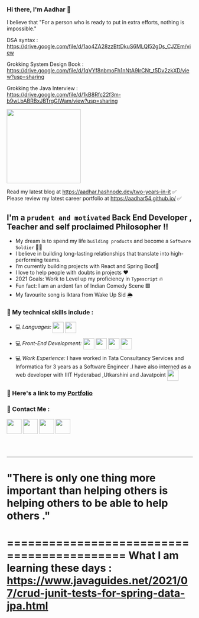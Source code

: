 ### Hi there, I'm **Aadhar** 👋 

I believe that "For a person who is ready to put in extra efforts, nothing is impossible."

DSA syntax : https://drive.google.com/file/d/1ao4ZA28zzBttDkuS6MLQI52gDs_CJZEm/view

Grokking System Design Book : https://drive.google.com/file/d/1qVYf8nbmoFh1nNtA9IrCNt_t5Dv2zkXD/view?usp=sharing

Grokking the Java Interview : https://drive.google.com/file/d/1kB8Rfc22f3m-b9wLbABRBxJBTrgGIWam/view?usp=sharing




<img src="./aadhar54.jpeg" height="200px">

Read my latest blog at https://aadhar.hashnode.dev/two-years-in-it ✅ <br/>
Please review my latest career portfolio at https://aadhar54.github.io/ ✅ 

## I'm a `prudent and motivated` Back End Developer , Teacher and self proclaimed Philosopher !!

- My dream is to spend my life `building products` and become a `Software Soldier` 🔭💛
- I believe in building long-lasting relationships that translate into high-performing teams. 
- I’m currently building projects with React and Spring Boot🔵
- I love to help people with doubts in projects ❤️
- 2021 Goals: Work to Level up my proficiency in `Typescript` 🔥
- Fun fact: I am an ardent fan of Indian Comedy Scene 🟩
- My favourite song is Iktara from Wake Up Sid 🌦️


### 📌 My technical skills include :

 - 💻 *Languages:*  <img align="center" height="30" src="https://img.icons8.com/color/144/000000/javascript.png"/> <img align="center" height="30" src="https://img.icons8.com/ultraviolet/480/000000/react.png"/>

 - 💻 *Front-End Development:* <img align="center" height="30" src="https://img.icons8.com/color/144/000000/html-5.png"/> <img align="center" height="30" src="https://img.icons8.com/color/144/000000/css3.png"/> <img align="center" height="30" src="https://img.icons8.com/color/144/000000/javascript.png"/> <img align="center" height="30" src="https://img.icons8.com/ultraviolet/480/000000/react.png"/> 

- 💻 *Work Experience:* I have worked in Tata Consultancy Services and Informatica for 3 years as a Software Engineer .I have also interned as a web developer with IIIT Hyderabad ,Utkarshini and Javatpoint  <img align="center" height="30" src="https://img.icons8.com/emoji/48/000000/rocket-emji.png"/>


### 📌 Here's a link to my [Portfolio](https://aadhar54.netlify.app/)


### 📌 Contact Me :

[<img align="center" height="40" src="https://img.icons8.com/color/48/000000/hot-article.png"/>](https://hashnode.com/@aadhar54)
[<img align="center" height="40" src="https://img.icons8.com/color/144/000000/linkedin.png"/>](https://www.linkedin.com/in/thebtechviral/)
[<img align="center" height="40" src="https://img.icons8.com/fluent/144/000000/twitter.png"/>](https://twitter.com/aadhar54)
[<img align="center" height="40" src="https://img.icons8.com/fluent/144/000000/instagram-new.png"/>](https://aadhar54.github.io/)
   

<br />
<br />

---

[website]: https://aadhar.bio.link/
[twitter]: https://twitter.com/aadhar54
[youtube]: https://www.youtube.com/c/AADHAR451
[instagram]: https://aadhar54.github.io/
[linkedin]: https://linkedin.com/in/thebtechviral/

# "There is only one thing more important than helping others is helping others to be able to help others ."

===========================================
What I am learning these days :
https://www.javaguides.net/2021/07/crud-junit-tests-for-spring-data-jpa.html
=======================================
